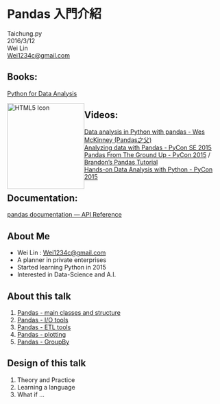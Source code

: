 
# Pandas 入門介紹
Taichung.py  
2016/3/12  
Wei Lin  
[Wei1234c@gmail.com](mailto://wei1234c@gmail.com) 

## Books:  
[Python for Data Analysis](http://www.books.com.tw/products/F012771443)  
<div><img src="http://pandas.pydata.org/_static/pydata_cover.jpg" alt="HTML5 Icon" style="width:180px;height:200px;float:left"></div>  

## Videos:  
[Data analysis in Python with pandas - Wes McKinney (Pandas之父)](https://www.youtube.com/watch?v=w26x-z-BdWQ)  
[Analyzing data with Pandas - PyCon SE 2015](https://www.youtube.com/watch?v=kSM8S76qYz0)  
[Pandas From The Ground Up - PyCon 2015](https://www.youtube.com/watch?v=5JnMutdy6Fw) / [Brandon’s Pandas Tutorial](https://github.com/brandon-rhodes/pycon-pandas-tutorial)  
[Hands-on Data Analysis with Python - PyCon 2015](https://www.youtube.com/watch?v=L4Hbv4ugUWk&list=PLHJdMADCPuGQeXXvSJnXGNhvYoOwcXjUD&index=4)  

## Documentation:
[pandas documentation — API Reference](http://pandas.pydata.org/pandas-docs/stable/api.html)  

## About Me
- Wei Lin : [Wei1234c@gmail.com](mailto://Wei1234c@gmail.com)  
- A planner in private enterprises
- Started learning Python in 2015
- Interested in Data-Science and A.I.

## About this talk
1. [Pandas - main classes and structure](https://github.com/Wei1234c/Introduction_to_Pandas/blob/master/notebooks/1.%20Pandas%20-%20main%20classes%20and%20structure.ipynb)  
2. [Pandas - I/O tools](https://github.com/Wei1234c/Introduction_to_Pandas/blob/master/notebooks/2.%20Pandas%20-%20IO%20tools/2.%20Pandas%20-%20IO%20tools.ipynb)  
3. [Pandas - ETL tools](https://github.com/Wei1234c/Introduction_to_Pandas/blob/master/notebooks/3.%20Pandas%20-%20ETL%20tools.ipynb)  
4. [Pandas - plotting](https://github.com/Wei1234c/Introduction_to_Pandas/blob/master/notebooks/4.%20Pandas%20-%20plotting.ipynb)  
5. [Pandas - GroupBy](https://github.com/Wei1234c/Introduction_to_Pandas/blob/master/notebooks/5.%20Pandas%20-%20GroupBy.ipynb)  

## Design of this talk
1. Theory and Practice
2. Learning a language
3. What if ...
